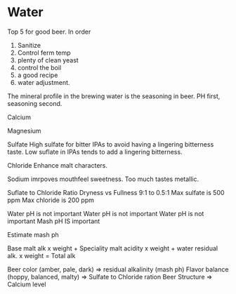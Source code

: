 # Water

Top 5 for good beer. In order

1. Sanitize
2. Control ferm temp
3. plenty of clean yeast
4. control the boil
5. a good recipe
6. water adjustment.

The mineral profile in the brewing water is the seasoning in beer.
PH first, seasoning second.

Calcium

Magnesium

Sulfate
High sulfate for bitter IPAs to avoid having a lingering bitterness taste.
Low suflate in IPAs tends to add a lingering bitterness.

Chloride
Enhance  malt characters.

Sodium
imrpoves mouthfeel sweetness.
Too much tastes metallic.

Suflate to Chloride Ratio
Dryness vs Fullness
9:1 to 0.5:1
Max sulfate is 500 ppm
Max chloride is 200 ppm

Water pH is not important
Water pH is not important
Water pH is not important
Mash pH IS important

Estimate mash ph

Base malt alk x weight +
Speciality malt acidity x weight +
water residual alk. x weight =
Total alk

Beer color (amber, pale, dark) => residual alkalinity (mash ph)
Flavor balance (hoppy, balanced, malty) => Sulfate to Chloride ration
Beer Structure => Calcium level
